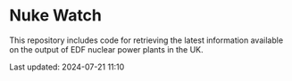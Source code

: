 # Nuke Watch

This repository includes code for retrieving the latest information available on the output of EDF nuclear power plants in the UK.

Last updated: 2024-07-21 11:10